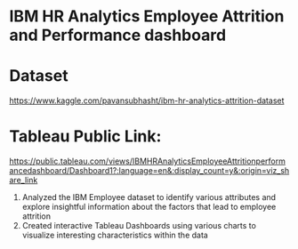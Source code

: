 # IBM HR Analytics Employee Attrition and Performance dashboard

# Dataset
https://www.kaggle.com/pavansubhasht/ibm-hr-analytics-attrition-dataset

# Tableau Public Link:
https://public.tableau.com/views/IBMHRAnalyticsEmployeeAttritionperformancedashboard/Dashboard1?:language=en&:display_count=y&:origin=viz_share_link

1. Analyzed the IBM Employee dataset to identify various attributes and explore insightful information about the factors that lead to employee attrition
2. Created interactive Tableau Dashboards using various charts to visualize interesting characteristics within the data
